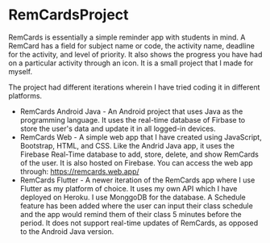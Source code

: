 # RemCardsProject

RemCards is essentially a simple reminder app with students in mind. A RemCard has a field for subject name or code, the activity name, deadline for the activity, and level of priority. It also shows the progress you have had on a particular activity through an icon. It is a small project that I made for myself.

The project had different iterations wherein I have tried coding it in different platforms. 

 - RemCards Android Java - An Android project that uses Java as the programming language. It uses the real-time database of Firbase to store the user's data and update it in all logged-in devices.
 - RemCards Web - A simple web app that I have created using JavaScript, Bootstrap, HTML, and CSS. Like the Andrid Java app, it uses the Firebase Real-Time database to add, store, delete, and show RemCards of the user. It is also hosted on Firebase.
   You can access the web app through: https://remcards.web.app/
 - RemCards Flutter - A newer iteration of the RemCards app where I use Flutter as my platform of choice. It uses my own API which I have deployed on Heroku. I use MonggoDB for the database. A Schedule feature has been added where the user can input their class schedule and the app would remind them of their class 5 minutes before the period. It does not support real-time updates of RemCards, as opposed to the Android Java version.
